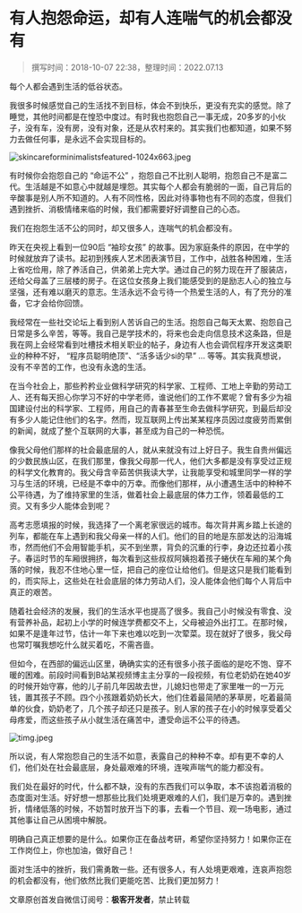 # 有人抱怨命运，却有人连喘气的机会都没有

> 撰写时间：2018-10-07 22:38，整理时间：2022.07.13

每个人都会遇到生活的低谷状态。

我很多时候感觉自己的生活找不到目标，体会不到快乐，更没有充实的感觉。除了睡觉，其他时间都是在惶恐中度过。有时我也抱怨自己一事无成，20多岁的小伙子，没有车，没有房，没有对象，还是从农村来的。其实我们也都知道，如果不努力去做任何事，是永远不会实现目标的。

![skincareforminimalistsfeatured-1024x663.jpeg][1]

有时候你会抱怨自己的 “命运不公” ，抱怨自己不比别人聪明，抱怨自己不是富二代。生活越是不如意心中就越是埋怨。其实每个人都会有脆弱的一面，自己背后的辛酸事是别人所不知道的。人有不同性格，因此对待事物也有不同的态度，但我们遇到挫折、消极情绪来临的时候，我们都需要好好调整自己的心态。

我们在抱怨生活不公的同时，却又很多人，连喘气的机会都没有。

昨天在央视上看到一位90后 “袖珍女孩” 的故事。因为家庭条件的原因，在中学的时候就放弃了读书。起初到残疾人艺术团表演节目，工作中，战胜各种困难，生活上省吃俭用，除了养活自己，供弟弟上完大学。通过自己的努力现在开了服装店，还给父母盖了三层楼的房子。在这位女孩身上我们能感受到的是励志人心的独立与坚强，还有难以磨灭的意志。生活永远不会亏待一个热爱生活的人，有了充分的准备，它才会给你回馈。

我经常在一些社交论坛上看到别人苦诉自己的生活。抱怨自己每天太累、抱怨自己日常是多么辛苦，等等。我自己是学技术的，将来也会走向信息技术这条路，但是我在网上会经常看到吐槽技术相关职业的帖子，身边有人也会调侃程序开发这类职业的种种不好， “程序员聪明绝顶”、“活多话少si的早” ... 等等。其实我真想说，没有不辛苦的工作，也没有永逸的生活。

在当今社会上，那些矜矜业业做科学研究的科学家、工程师、工地上辛勤的劳动工人、还有每天担心你学习不好的中学老师，谁说他们的工作不累呢？曾有多少为祖国建设付出的科学家、工程师，用自己的青春甚至生命去做科学研究，到最后却没有多少人能记住他们的名字。然而，现互联网上传出某某程序员因过度疲劳而累倒的新闻，就成了整个互联网的大事，甚至成为自己的一种恐慌。

像我父母他们那样的社会最底层的人，就从来就没有过上好日子。我生自贵州偏远的少数民族山区，在我们那里，像我父母那一代人，他们大多都是没有享受过正规的科学文化教育的。我父母含辛茹苦供我读大学，让我能享受和城里同学一样的学习与生活的环境，已经是不幸中的万幸。而像他们那样，从小遭遇生活中的种种不公平待遇，为了维持家里的生活，做着社会上最底层的体力工作，领着最低的工资。又有多少人能体会到呢？

高考志愿填报的时候，我选择了一个离老家很远的城市。每次背井离乡踏上长途的列车，都能在车上遇到和我父母亲一样的人们。他们的目的地是东部发达的沿海城市，然而他们不会用智能手机，买不到坐票，背负的沉重的行李，身边还拉着小孩子。春运时节的车厢很拥挤，每次看到这些叔叔阿姨抱着孩子蜷伏在车厢的某个角落的时候，我忍不住地心里一怔，把自己的座位让给他们。但是这只是我们能看到的，而实际上，这些处在社会底层的体力劳动人们，没人能体会他们每个人背后中真正的艰苦。

随着社会经济的发展，我们的生活水平也提高了很多。我自己小时候没有零食、没有营养补品，起初上小学的时候连学费都交不上，父母被迫外出打工。在那时候，如果不是逢年过节，估计一年下来也难以吃到一次荤菜。现在就好了很多，我父母也常叮嘱我想吃什么就买着吃，不需吝啬。

但如今，在西部的偏远山区里，确确实实的还有很多小孩子面临的是吃不饱、穿不暖的困难。前段时间看到B站某视频博主主分享的一段视频，有位老奶奶在她40岁的时候开始守寡，他的儿子前几年因故去世，儿媳妇也带走了家里唯一的一万元钱，置其孩子不顾。四个小孩跟着奶奶长大，他们住着最简陋的茅草房，吃着最简单的伙食，奶奶老了，几个孩子却还只是孩子。别人家的孩子在小的时候享受着父母疼爱，而这些孩子从小就生活在痛苦中，遭受命运不公平的待遇。

![timg.jpeg][2]

所以说，有人常抱怨自己的生活不如意，表露自己的种种不幸。却有更不幸的人们，他们处在社会最底层，身处最艰难的环境，连唉声喘气的能力都没有。

我们处在最好的时代，什么都不缺，没有的东西我们可以争取，本不该抱着消极的态度面对生活。好好想一想那些比我们处境更艰难的人们，我们是万幸的。遇到挫折，情绪低落的时候，不妨暂时放开当下的事，去看一个节目、观一场电影，通过其他事让自己从困境中解脱。

明确自己真正想要的是什么。如果你正在备战考研，希望你坚持努力！如果你正在工作岗位上，你也加油，做好自己！

面对生活中的挫折，我们需勇敢一些。还有很多人，有人处境更艰难，连哀声抱怨的机会都没有，他们依然比我们更能吃苦、比我们更加努力！

文章原创首发自微信订阅号：**极客开发者**，禁止转载

  [1]: https://blog.jkdev.cn/usr/uploads/2018/10/1586486529.jpeg
  [2]: https://blog.jkdev.cn/usr/uploads/2018/10/2142340765.jpeg
